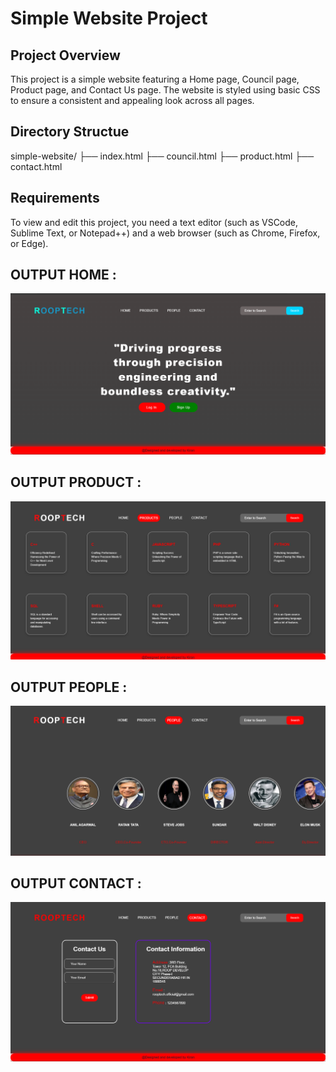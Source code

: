 # Simple Website Project
## Project Overview
This project is a simple website featuring a Home page, Council page, Product page, and Contact Us page. The website is styled using basic CSS to ensure a consistent and appealing look across all pages.

## Directory Structue
simple-website/
├── index.html
├── council.html
├── product.html
├── contact.html

## Requirements
To view and edit this project, you need a text editor (such as VSCode, Sublime Text, or Notepad++) and a web browser (such as Chrome, Firefox, or Edge).

## OUTPUT HOME :
![output](home.png)

## OUTPUT PRODUCT :
![output](product.png)

## OUTPUT PEOPLE :
![output](people.png)

## OUTPUT CONTACT :
![output](contact.png)
